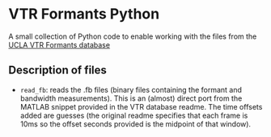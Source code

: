 # VTR Formants Python

A small collection of Python code to enable working with the files from the [UCLA VTR Formants database](http://www.seas.ucla.edu/spapl/VTRFormants.html)

## Description of files 

* `read_fb`: reads the .fb files (binary files containing the formant and bandwidth measurements). This is an (almost) direct port from the MATLAB snippet provided in the VTR database readme. The time offsets added are guesses (the original readme specifies that each frame is 10ms so the offset seconds provided is the midpoint of that window).


